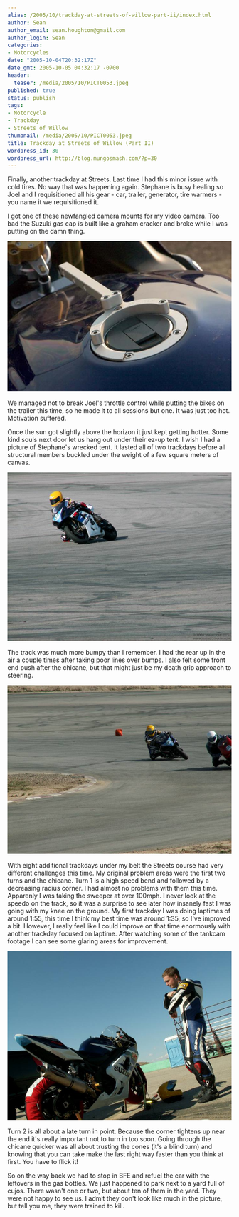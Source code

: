 ```yaml
---
alias: /2005/10/trackday-at-streets-of-willow-part-ii/index.html
author: Sean
author_email: sean.houghton@gmail.com
author_login: Sean
categories:
- Motorcycles
date: "2005-10-04T20:32:17Z"
date_gmt: 2005-10-05 04:32:17 -0700
header:
  teaser: /media/2005/10/PICT0053.jpeg
published: true
status: publish
tags:
- Motorcycle
- Trackday
- Streets of Willow
thumbnail: /media/2005/10/PICT0053.jpeg
title: Trackday at Streets of Willow (Part II)
wordpress_id: 30
wordpress_url: http://blog.mungosmash.com/?p=30
---
```

Finally, another trackday at Streets.  Last time I had this minor issue with cold tires.  No way that was happening again.  Stephane is busy healing so Joel and I requisitioned all his gear - car, trailer, generator, tire warmers - you name it we requisitioned it.

I got one of these newfangled camera mounts for my video camera.  Too bad the Suzuki gas cap is built like a graham cracker and broke while I was putting on the damn thing.

![](Streets300905_03.jpeg)

We managed not to break Joel's throttle control while putting the bikes on the trailer this time, so he made it to all sessions but one.  It was just too hot.  Motivation suffered.

Once the sun got slightly above the horizon it just kept getting hotter.  Some kind souls next door let us hang out under their ez-up tent.  I wish I had a picture of Stephane's wrecked tent.  It lasted all of two trackdays before all structural members buckled under the weight of a few square meters of canvas.

![](PICT0079.jpeg)

The track was much more bumpy than I remember.  I had the rear up in the air a couple times after taking poor lines over bumps.  I also felt some front end push after the chicane, but that might just be my death grip approach to steering.

![](PICT0004.jpeg)

With eight additional trackdays under my belt the Streets course had very different challenges this time.  My original problem areas were the first two turns and the chicane.  Turn 1 is a high speed bend and followed by a decreasing radius corner.  I had almost no problems with them this time.  Apparenly I was taking the sweeper at over 100mph.  I never look at the speedo on the track, so it was a surprise to see later how insanely fast I was going with my knee on the ground.  My first trackday I was doing laptimes of around 1:55, this time I think my best time was around 1:35, so I've improved a bit.  However, I really feel like I could improve on that time enormously with another trackday focused on laptime.  After watching some of the tankcam footage I can see some glaring areas for improvement.

![](PICT0053.jpeg)

Turn 2 is all about a late turn in point.  Because the corner tightens up near the end it's really important not to turn in too soon.  Going through the chicane quicker was all about trusting the cones (it's a blind turn) and knowing that you can take make the last right way faster than you think at first.  You have to flick it!

So on the way back we had to stop in BFE and refuel the car with the leftovers in the gas bottles.  We just happened to park next to a yard full of cujos.  There wasn't one or two, but about ten of them in the yard.  They were not happy to see us.  I admit they don't look like much in the picture, but tell you me, they were trained to kill.

